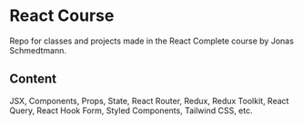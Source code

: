 # React Course

Repo for classes and projects made in the React Complete course by Jonas Schmedtmann.

## Content

JSX, Components, Props, State, React Router, Redux, Redux Toolkit, React Query, React Hook Form, Styled Components, Tailwind CSS, etc.
